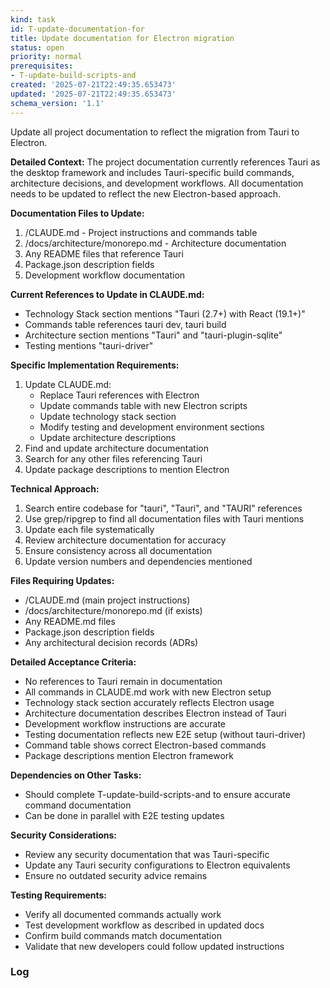 ```yaml
---
kind: task
id: T-update-documentation-for
title: Update documentation for Electron migration
status: open
priority: normal
prerequisites:
- T-update-build-scripts-and
created: '2025-07-21T22:49:35.653473'
updated: '2025-07-21T22:49:35.653473'
schema_version: '1.1'
---
```

Update all project documentation to reflect the migration from Tauri to Electron.

**Detailed Context:**
The project documentation currently references Tauri as the desktop framework and includes Tauri-specific build commands, architecture decisions, and development workflows. All documentation needs to be updated to reflect the new Electron-based approach.

**Documentation Files to Update:**
1. /CLAUDE.md - Project instructions and commands table
2. /docs/architecture/monorepo.md - Architecture documentation
3. Any README files that reference Tauri
4. Package.json description fields
5. Development workflow documentation

**Current References to Update in CLAUDE.md:**
- Technology Stack section mentions "Tauri (2.7+) with React (19.1+)"
- Commands table references tauri dev, tauri build
- Architecture section mentions "Tauri" and "tauri-plugin-sqlite"
- Testing mentions "tauri-driver"

**Specific Implementation Requirements:**
1. Update CLAUDE.md:
   - Replace Tauri references with Electron
   - Update commands table with new Electron scripts
   - Update technology stack section
   - Modify testing and development environment sections
   - Update architecture descriptions
2. Find and update architecture documentation
3. Search for any other files referencing Tauri
4. Update package descriptions to mention Electron

**Technical Approach:**
1. Search entire codebase for "tauri", "Tauri", and "TAURI" references
2. Use grep/ripgrep to find all documentation files with Tauri mentions
3. Update each file systematically
4. Review architecture documentation for accuracy
5. Ensure consistency across all documentation
6. Update version numbers and dependencies mentioned

**Files Requiring Updates:**
- /CLAUDE.md (main project instructions)
- /docs/architecture/monorepo.md (if exists)
- Any README.md files
- Package.json description fields
- Any architectural decision records (ADRs)

**Detailed Acceptance Criteria:**
- No references to Tauri remain in documentation
- All commands in CLAUDE.md work with new Electron setup
- Technology stack section accurately reflects Electron usage  
- Architecture documentation describes Electron instead of Tauri
- Development workflow instructions are accurate
- Testing documentation reflects new E2E setup (without tauri-driver)
- Command table shows correct Electron-based commands
- Package descriptions mention Electron framework

**Dependencies on Other Tasks:**
- Should complete T-update-build-scripts-and to ensure accurate command documentation
- Can be done in parallel with E2E testing updates

**Security Considerations:**
- Review any security documentation that was Tauri-specific
- Update any Tauri security configurations to Electron equivalents
- Ensure no outdated security advice remains

**Testing Requirements:**
- Verify all documented commands actually work
- Test development workflow as described in updated docs
- Confirm build commands match documentation
- Validate that new developers could follow updated instructions

### Log

